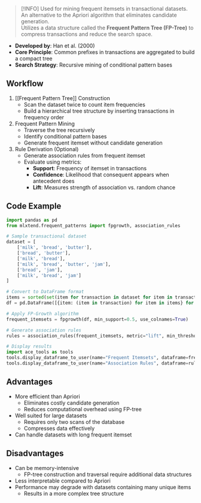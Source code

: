 > [!INFO]
> Used for mining frequent itemsets in transactional datasets.  
> An alternative to the Apriori algorithm that eliminates candidate generation.  
> Utilizes a data structure called the **Frequent Pattern Tree (FP-Tree)** to compress transactions and reduce the search space.

- **Developed by**: Han et al. (2000)  
- **Core Principle**: Common prefixes in transactions are aggregated to build a compact tree  
- **Search Strategy**: Recursive mining of conditional pattern bases

## Workflow

1. [[Frequent Pattern Tree]] Construction  
   - Scan the dataset twice to count item frequencies  
   - Build a hierarchical tree structure by inserting transactions in frequency order
1. Frequent Pattern Mining  
   - Traverse the tree recursively  
   - Identify conditional pattern bases  
   - Generate frequent itemset without candidate generation
1. Rule Derivation (Optional)  
   - Generate association rules from frequent itemset  
   - Evaluate using metrics:  
     - **Support**: Frequency of itemset in transactions  
     - **Confidence**: Likelihood that consequent appears when antecedent does  
     - **Lift**: Measures strength of association vs. random chance
## Code Example

```python
import pandas as pd
from mlxtend.frequent_patterns import fpgrowth, association_rules

# Sample transactional dataset
dataset = [
    ['milk', 'bread', 'butter'],
    ['bread', 'butter'],
    ['milk', 'bread'],
    ['milk', 'bread', 'butter', 'jam'],
    ['bread', 'jam'],
    ['milk', 'bread', 'jam']
]

# Convert to DataFrame format
items = sorted(set(item for transaction in dataset for item in transaction))
df = pd.DataFrame([{item: (item in transaction) for item in items} for transaction in dataset])

# Apply FP-Growth algorithm
frequent_itemsets = fpgrowth(df, min_support=0.5, use_colnames=True)

# Generate association rules
rules = association_rules(frequent_itemsets, metric="lift", min_threshold=1.0)

# Display results
import ace_tools as tools
tools.display_dataframe_to_user(name="Frequent Itemsets", dataframe=frequent_itemsets)
tools.display_dataframe_to_user(name="Association Rules", dataframe=rules)
```
## Advantages

- More efficient than Apriori
    - Eliminates costly candidate generation
    - Reduces computational overhead using FP-tree
- Well suited for large datasets
    - Requires only two scans of the database
    - Compresses data effectively
- Can handle datasets with long frequent itemset
## Disadvantages

- Can be memory-intensive
    - FP-tree construction and traversal require additional data structures
- Less interpretable compared to Apriori
- Performance may degrade with datasets containing many unique items
    - Results in a more complex tree structure